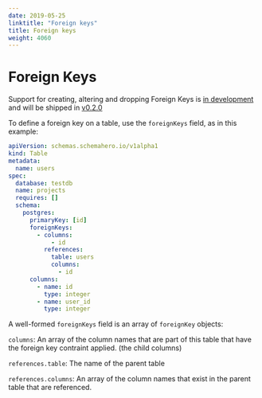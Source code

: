 ```yaml
---
date: 2019-05-25
linktitle: "Foreign keys"
title: Foreign keys
weight: 4060
---
```


# Foreign Keys

Support for creating, altering and dropping Foreign Keys is [in development](https://github.com/schemahero/schemahero/pull/43/files) and will be shipped in [v0.2.0](/roadmap/v0.2.0-v1alpha2/)

To define a foreign key on a table, use the `foreignKeys` field, as in this example:

```yaml
apiVersion: schemas.schemahero.io/v1alpha1
kind: Table
metadata:
  name: users
spec:
  database: testdb
  name: projects
  requires: []
  schema:
    postgres:
      primaryKey: [id]
      foreignKeys:
        - columns:
            - id
          references:
            table: users
            columns:
              - id
      columns:
        - name: id
          type: integer
        - name: user_id
          type: integer
```

A well-formed `foreignKeys` field is an array of `foreignKey` objects:

`columns`: An array of the column names that are part of this table that have the foreign key contraint applied. (the child columns)

`references.table`: The name of the parent table

`references.columns`: An array of the column names that exist in the parent table that are referenced.
